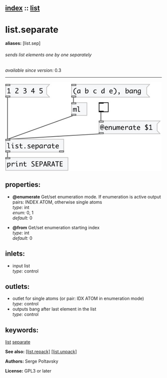 [index](index.html) :: [list](category_list.html)
---

# list.separate
**aliases:** [list.sep]


###### sends list elements one by one separately

*available since version:* 0.3

---




[![example](../examples/img/list.separate.jpg)](../examples/pd/list.separate.pd)







## properties:

* **@enumerate** 
Get/set enumeration mode. If enumeration is active output pairs: INDEX ATOM, otherwise
single atoms<br>
_type:_ int<br>
_enum:_ 0, 1<br>
_default:_ 0<br>

* **@from** 
Get/set enumeration starting index<br>
_type:_ int<br>
_default:_ 0<br>



## inlets:

* input list<br>
_type:_ control



## outlets:

* outlet for single atoms (or pair: IDX ATOM in enumeration mode)<br>
_type:_ control
* outputs bang after last element in the list<br>
_type:_ control



## keywords:

[list](keywords/list.html)
[separate](keywords/separate.html)



**See also:**
[\[list.repack\]](list.repack.html)
[\[list.unpack\]](list.unpack.html)




**Authors:** Serge Poltavsky




**License:** GPL3 or later





